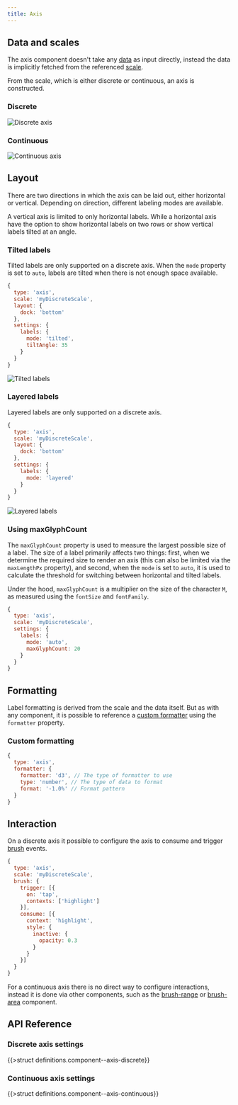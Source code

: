 ```yaml
---
title: Axis
---
```


## Data and scales

The axis component doesn't take any [data](data.md) as input directly, instead the data is implicitly fetched from the referenced [scale](scales.md).

From the scale, which is either discrete or continuous, an axis is constructed.

### Discrete

![Discrete axis](/img/axis-dis-h.png)

### Continuous

![Continuous axis](/img/axis-cont-h.png)

## Layout

There are two directions in which the axis can be laid out, either horizontal or vertical. Depending on direction, different labeling modes are available.

A vertical axis is limited to only horizontal labels. While a horizontal axis have the option to show horizontal labels on two rows or show vertical labels tilted at an angle.

### Tilted labels

Tilted labels are only supported on a discrete axis. When the `mode` property is set to `auto`, labels are tilted when there is not enough space available. 

```js
{
  type: 'axis',
  scale: 'myDiscreteScale',
  layout: {
    dock: 'bottom'
  },
  settings: {
    labels: {
      mode: 'tilted',
      tiltAngle: 35
    }
  }
}
```

![Tilted labels](/img/axis-tilted-labels.png)

### Layered labels

Layered labels are only supported on a discrete axis.

```js
{
  type: 'axis',
  scale: 'myDiscreteScale',
  layout: {
    dock: 'bottom'
  },
  settings: {
    labels: {
      mode: 'layered'
    }
  }
}
```

![Layered labels](/img/axis-layered-labels.png)

### Using maxGlyphCount

The `maxGlyphCount` property is used to measure the largest possible size of a label. The size of a label primarily affects two things: first, when we determine the required size to render an axis (this can also be limited via the `maxLengthPx` property), and second, when the `mode` is set to `auto`, it is used to calculate the threshold for switching between horizontal and tilted labels.

Under the hood, `maxGlyphCount` is a multiplier on the size of the character `M`, as measured using the `fontSize` and `fontFamily`.

```js
{
  type: 'axis',
  scale: 'myDiscreteScale',
  settings: {
    labels: {
      mode: 'auto',
      maxGlyphCount: 20
    }
  }
}
```

## Formatting

Label formatting is derived from the scale and the data itself. But as with any component, it is possible to reference a [custom formatter](formatters.md) using the `formatter` property.

### Custom formatting

```js
{
  type: 'axis',
  formatter: {
    formatter: 'd3', // The type of formatter to use
    type: 'number', // The type of data to format
    format: '-1.0%' // Format pattern
  }
}
```

## Interaction

On a discrete axis it possible to configure the axis to consume and trigger [brush](brushing.md) events.

```js
{
  type: 'axis',
  scale: 'myDiscreteScale',
  brush: {
    trigger: [{
      on: 'tap',
      contexts: ['highlight']
    }],
    consume: [{
      context: 'highlight',
      style: {
        inactive: {
          opacity: 0.3
        }
      }
    }]
  }
}
```

For a continuous axis there is no direct way to configure interactions, instead it is done via other components, such as the [brush-range](component-brush-range.md) or [brush-area](component-brush-area-dir.md) component.

## API Reference

### Discrete axis settings

{{>struct definitions.component--axis-discrete}}

### Continuous axis settings

{{>struct definitions.component--axis-continuous}}